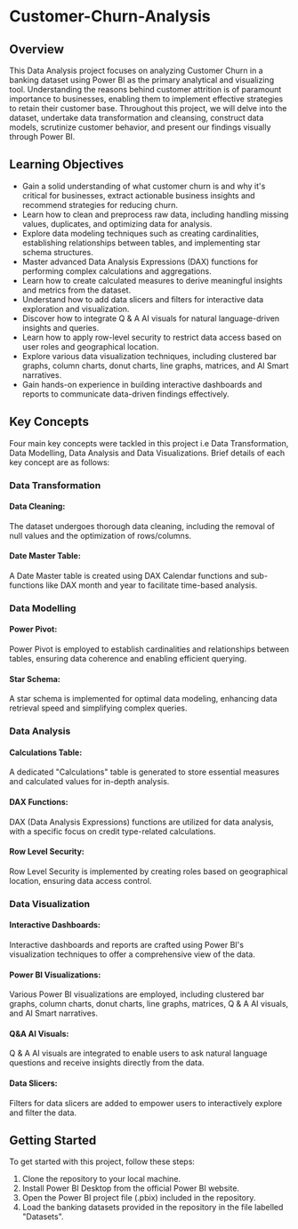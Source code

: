 # Customer-Churn-Analysis

## Overview

This Data Analysis project focuses on analyzing Customer Churn in a banking dataset using Power BI as the primary analytical and visualizing tool. Understanding the reasons behind customer attrition is of paramount importance to businesses, enabling them to implement effective strategies to retain their customer base. Throughout this project, we will delve into the dataset, undertake data transformation and cleansing, construct data models, scrutinize customer behavior, and present our findings visually through Power BI.

## Learning Objectives

* Gain a solid understanding of what customer churn is and why it's critical for businesses, extract actionable business insights and recommend strategies for reducing churn.
* Learn how to clean and preprocess raw data, including handling missing values, duplicates, and optimizing data for analysis.
* Explore data modeling techniques such as creating cardinalities, establishing relationships between tables, and implementing star schema structures.
* Master advanced Data Analysis Expressions (DAX) functions for performing complex calculations and aggregations.
* Learn how to create calculated measures to derive meaningful insights and metrics from the dataset.
* Understand how to add data slicers and filters for interactive data exploration and visualization.
* Discover how to integrate Q & A AI visuals for natural language-driven insights and queries.
* Learn how to apply row-level security to restrict data access based on user roles and geographical location.
* Explore various data visualization techniques, including clustered bar graphs, column charts, donut charts, line graphs, matrices, and AI Smart narratives.
* Gain hands-on experience in building interactive dashboards and reports to communicate data-driven findings effectively.

## Key Concepts

Four main key concepts were tackled in this project i.e Data Transformation, Data Modelling, Data Analysis and Data Visualizations. Brief details of each key concept are as follows:

### Data Transformation
#### Data Cleaning:
The dataset undergoes thorough data cleaning, including the removal of null values and the optimization of rows/columns.

#### Date Master Table:
A Date Master table is created using DAX Calendar functions and sub-functions like DAX month and year to facilitate time-based analysis.

### Data Modelling
#### Power Pivot:
Power Pivot is employed to establish cardinalities and relationships between tables, ensuring data coherence and enabling efficient querying.

#### Star Schema:
A star schema is implemented for optimal data modeling, enhancing data retrieval speed and simplifying complex queries.

### Data Analysis
#### Calculations Table:
A dedicated "Calculations" table is generated to store essential measures and calculated values for in-depth analysis.

#### DAX Functions:
DAX (Data Analysis Expressions) functions are utilized for data analysis, with a specific focus on credit type-related calculations.

#### Row Level Security:
Row Level Security is implemented by creating roles based on geographical location, ensuring data access control.

### Data Visualization
#### Interactive Dashboards:
Interactive dashboards and reports are crafted using Power BI's visualization techniques to offer a comprehensive view of the data.

#### Power BI Visualizations:
Various Power BI visualizations are employed, including clustered bar graphs, column charts, donut charts, line graphs, matrices, Q & A AI visuals, and AI Smart narratives.

#### Q&A AI Visuals:
Q & A AI visuals are integrated to enable users to ask natural language questions and receive insights directly from the data.

#### Data Slicers:
Filters for data slicers are added to empower users to interactively explore and filter the data.

## Getting Started
To get started with this project, follow these steps:
1. Clone the repository to your local machine.
2. Install Power BI Desktop from the official Power BI website.
3. Open the Power BI project file (.pbix) included in the repository.
4. Load the banking datasets provided in the repository in the file labelled "Datasets".

